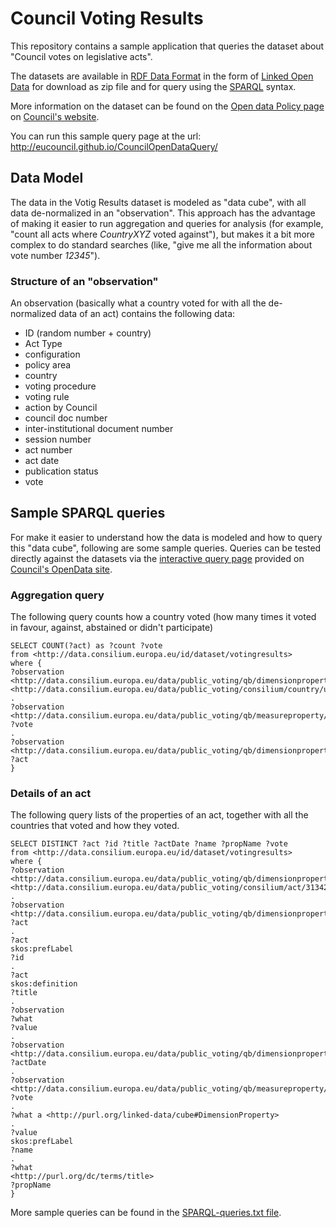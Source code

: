 # Council Voting Results

This repository contains a sample application that queries the dataset about "Council votes on legislative acts".

The datasets are available in [RDF Data Format](http://en.wikipedia.org/wiki/Resource_Description_Framework) in the form of [Linked Open Data](http://en.wikipedia.org/wiki/Linked_data) for download as zip file and for query using the [SPARQL](https://en.wikipedia.org/wiki/SPARQL) syntax.

More information on the dataset can be found on the [Open data Policy page](http://www.consilium.europa.eu/en/general-secretariat/corporate-policies/transparency/open-data/ "Open data") on [Council's website](http://www.consilium.europa.eu/).

You can run this sample query page at the url: http://eucouncil.github.io/CouncilOpenDataQuery/

## Data Model

The data in the Votig Results dataset is modeled as "data cube", with all data de-normalized in an "observation". This approach has the advantage of making it easier to run aggregation and queries for analysis (for example, "count all acts where _CountryXYZ_ voted against"), but makes it a bit more complex to do standard searches (like, "give me all the information about vote number _12345_").

### Structure of an "observation"

An observation (basically what a country voted for with all the de-normalized data of an act) contains the following data:

 * ID (random number + country)
 * Act Type
 * configuration
 * policy area
 * country
 * voting procedure
 * voting rule
 * action by Council
 * council doc number
 * inter-institutional document number
 * session number
 * act number
 * act date
 * publication status
 * vote

## Sample SPARQL queries

For make it easier to understand how the data is modeled and how to query this "data cube", following are some sample queries. Queries can be tested directly against the datasets via the [interactive query page](http://data.consilium.europa.eu/sparql) provided on [Council's OpenData site](http://data.consilium.europa.eu/).

### Aggregation query

The following query counts how a country voted (how many times it voted in favour, against, abstained or didn't participate)

```
SELECT COUNT(?act) as ?count ?vote
from <http://data.consilium.europa.eu/id/dataset/votingresults>
where {
?observation
<http://data.consilium.europa.eu/data/public_voting/qb/dimensionproperty/country>
<http://data.consilium.europa.eu/data/public_voting/consilium/country/uk>
.
?observation
<http://data.consilium.europa.eu/data/public_voting/qb/measureproperty/vote>
?vote
.
?observation
<http://data.consilium.europa.eu/data/public_voting/qb/dimensionproperty/act>
?act
}
```

### Details of an act

The following query lists of the properties of an act, together with all the countries that voted and how they voted.

```
SELECT DISTINCT ?act ?id ?title ?actDate ?name ?propName ?vote
from <http://data.consilium.europa.eu/id/dataset/votingresults>
where {
?observation
<http://data.consilium.europa.eu/data/public_voting/qb/dimensionproperty/act>
<http://data.consilium.europa.eu/data/public_voting/consilium/act/31342>
.
?observation
<http://data.consilium.europa.eu/data/public_voting/qb/dimensionproperty/act>
?act
.
?act
skos:prefLabel
?id
.
?act
skos:definition
?title
.
?observation
?what
?value
.
?observation
<http://data.consilium.europa.eu/data/public_voting/qb/dimensionproperty/actdate>
?actDate
.
?observation
<http://data.consilium.europa.eu/data/public_voting/qb/measureproperty/vote>
?vote
.
?what a <http://purl.org/linked-data/cube#DimensionProperty>
.
?value
skos:prefLabel
?name
.
?what
<http://purl.org/dc/terms/title>
?propName
}
```

More sample queries can be found in the [SPARQL-queries.txt file](SPARQL-queries.txt).
